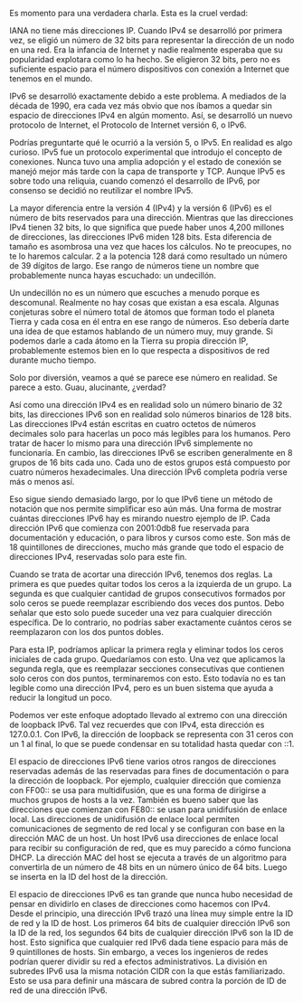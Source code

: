 Es momento para una verdadera charla. Esta es la cruel verdad:

IANA no tiene más direcciones IP. Cuando IPv4 se desarrolló por primera vez, se eligió un número de 32 bits para representar la dirección de un nodo en una red. Era la infancia de Internet y nadie realmente esperaba que su popularidad explotara como lo ha hecho. Se eligieron 32 bits, pero no es suficiente espacio para el número dispositivos con conexión a Internet que tenemos en el mundo.

IPv6 se desarrolló exactamente debido a este problema. A mediados de la década de 1990, era cada vez más obvio que nos íbamos a quedar sin espacio de direcciones IPv4 en algún momento. Así, se desarrolló un nuevo protocolo de Internet, el Protocolo de Internet versión 6, o IPv6.

Podrías preguntarte qué le ocurrió a la versión 5, o IPv5. En realidad es algo curioso. IPv5 fue un protocolo experimental que introdujo el concepto de conexiones. Nunca tuvo una amplia adopción y el estado de conexión se manejó mejor más tarde con la capa de transporte y TCP. Aunque IPv5 es sobre todo una reliquia, cuando comenzó el desarrollo de IPv6, por consenso se decidió no reutilizar el nombre IPv5.

La mayor diferencia entre la versión 4 (IPv4) y la versión 6 (IPv6) es el número de bits reservados para una dirección. Mientras que las direcciones IPv4 tienen 32 bits, lo que significa que puede haber unos 4,200 millones de direcciones, las direcciones IPv6 miden 128 bits. Esta diferencia de tamaño es asombrosa una vez que haces los cálculos. No te preocupes, no te lo haremos calcular. 2 a la potencia 128 dará como resultado un número de 39 dígitos de largo. Ese rango de números tiene un nombre que probablemente nunca hayas escuchado: un undecillón.

Un undecillón no es un número que escuches a menudo porque es descomunal. Realmente no hay cosas que existan a esa escala. Algunas conjeturas sobre el número total de átomos que forman todo el planeta Tierra y cada cosa en él entra en ese rango de números. Eso debería darte una idea de que estamos hablando de un número muy, muy grande. Si podemos darle a cada átomo en la Tierra su propia dirección IP, probablemente estemos bien en lo que respecta a dispositivos de red durante mucho tiempo.

Solo por diversión, veamos a qué se parece ese número en realidad. Se parece a esto. Guau, alucinante, ¿verdad?

Así como una dirección IPv4 es en realidad solo un número binario de 32 bits, las direcciones IPv6 son en realidad solo números binarios de 128 bits. Las direcciones IPv4 están escritas en cuatro octetos de números decimales solo para hacerlas un poco más legibles para los humanos. Pero tratar de hacer lo mismo para una dirección IPv6 simplemente no funcionaría. En cambio, las direcciones IPv6 se escriben generalmente en 8 grupos de 16 bits cada uno. Cada uno de estos grupos está compuesto por cuatro números hexadecimales. Una dirección IPv6 completa podría verse más o menos así.

Eso sigue siendo demasiado largo, por lo que IPv6 tiene un método de notación que nos permite simplificar eso aún más. Una forma de mostrar cuántas direcciones IPv6 hay es mirando nuestro ejemplo de IP. Cada dirección IPv6 que comienza con 2001:0db8 fue reservada para documentación y educación, o para libros y cursos como este. Son más de 18 quintillones de direcciones, mucho más grande que todo el espacio de direcciones IPv4, reservadas solo para este fin.

Cuando se trata de acortar una dirección IPv6, tenemos dos reglas. La primera es que puedes quitar todos los ceros a la izquierda de un grupo. La segunda es que cualquier cantidad de grupos consecutivos formados por solo ceros se puede reemplazar escribiendo dos veces dos puntos. Debo señalar que esto solo puede suceder una vez para cualquier dirección específica. De lo contrario, no podrías saber exactamente cuántos ceros se reemplazaron con los dos puntos dobles.

Para esta IP, podríamos aplicar la primera regla y eliminar todos los ceros iniciales de cada grupo. Quedaríamos con esto. Una vez que aplicamos la segunda regla, que es reemplazar secciones consecutivas que contienen solo ceros con dos puntos, terminaremos con esto. Esto todavía no es tan legible como una dirección IPv4, pero es un buen sistema que ayuda a reducir la longitud un poco.

Podemos ver este enfoque adoptado llevado al extremo con una dirección de loopback IPv6. Tal vez recuerdes que con IPv4, esta dirección es 127.0.0.1. Con IPv6, la dirección de loopback se representa con 31 ceros con un 1 al final, lo que se puede condensar en su totalidad hasta quedar con ::1.

El espacio de direcciones IPv6 tiene varios otros rangos de direcciones reservadas además de las reservadas para fines de documentación o para la dirección de loopback. Por ejemplo, cualquier dirección que comienza con FF00:: se usa para multidifusión, que es una forma de dirigirse a muchos grupos de hosts a la vez. También es bueno saber que las direcciones que comienzan con FE80:: se usan para unidifusión de enlace local. Las direcciones de unidifusión de enlace local permiten comunicaciones de segmento de red local y se configuran con base en la dirección MAC de un host. Un host IPv6 usa direcciones de enlace local para recibir su configuración de red, que es muy parecido a cómo funciona DHCP. La dirección MAC del host se ejecuta a través de un algoritmo para convertirla de un número de 48 bits en un número único de 64 bits. Luego se inserta en la ID del host de la dirección.

El espacio de direcciones IPv6 es tan grande que nunca hubo necesidad de pensar en dividirlo en clases de direcciones como hacemos con IPv4. Desde el principio, una dirección IPv6 trazó una línea muy simple entre la ID de red y la ID de host. Los primeros 64 bits de cualquier dirección IPv6 son la ID de la red, los segundos 64 bits de cualquier dirección IPv6 son la ID de host. Esto significa que cualquier red IPv6 dada tiene espacio para más de 9 quintillones de hosts. Sin embargo, a veces los ingenieros de redes podrían querer dividir su red a efectos administrativos. La división en subredes IPv6 usa la misma notación CIDR con la que estás familiarizado. Esto se usa para definir una máscara de subred contra la porción de ID de red de una dirección IPv6.
